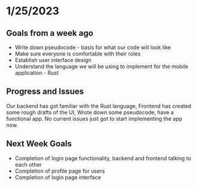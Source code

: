 # 1/25/2023
## Goals from a week ago

- Write down pseudocode - basis for what our code will look like
- Make sure everyone is comfortable with their roles
- Establish user interface design 
- Understand the language we will be using to implement for the mobile application - Rust

## Progress and Issues

Our backend has got familiar with the Rust language, Frontend has created some rough drafts of the UI, Wrote down some pseudocode, have a functional app. No current issues just got to start implementing the app now.

## Next Week Goals 

- Completion of login page functionality, backend and frontend talking to each other
- Completion of profile page for users
- Completion of login page interface
